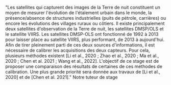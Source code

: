 "Les satellites qui capturent des images de la Terre de nuit constituent un moyen de mesurer l'évolution de l'étalement urbain dans le monde, la présence/absence de structures industrielles (puits de pétrole, carrières) ou encore les évolutions des villages ruraux ou côtiers.
Il existe principalement deux satellites d'observation de la Terre de nuit, les satellites DMSP/OLS et le satellite VIIRS. Les satellites DMSP-OLS ont fonctionné de 1992 à 2013 pour laisser place au satellite VIIRS, plus performant, de 2013 à aujourd'hui.
Afin de tirer pleinement parti de ces deux sources d'informations, il est nécessaire de calibrer les acquisitions des deux capteurs.
Pour cela, plusieurs méthodes existent [Li et al., 2020 ; Zhao et al., 2020 ; Ma et al., 2020  ; Chen et al. 2021 ; Wang et al., 2022].
L'objectif de ce stage est de proposer une comparaison des résultats de certaines de ces méthodes de calibration. Une plus grande priorité sera donnée aux travaux de [Li et al., 2020] et de [Chen et al. 2021]." Notre tuteur de stage
